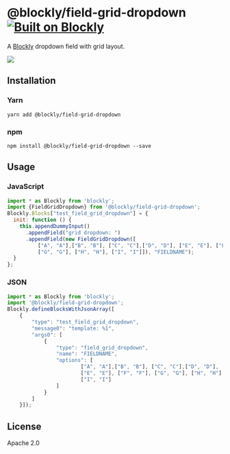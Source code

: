 # @blockly/field-grid-dropdown [![Built on Blockly](https://tinyurl.com/built-on-blockly)](https://github.com/google/blockly)

A [Blockly](https://www.npmjs.com/package/blockly) dropdown field with grid layout.

![](https://github.com/google/blockly-samples/raw/master/plugins/field-grid-dropdown/readme-media/dropdown.png)

## Installation

### Yarn
```
yarn add @blockly/field-grid-dropdown
```

### npm
```
npm install @blockly/field-grid-dropdown --save
```

## Usage

### JavaScript
```js
import * as Blockly from 'blockly';
import {FieldGridDropdown} from '@blockly/field-grid-dropdown';
Blockly.Blocks["test_field_grid_dropdown"] = {
  init: function () {
    this.appendDummyInput()
      .appendField("grid dropdown: ")
      .appendField(new FieldGridDropdown([
          ["A", "A"],["B", "B"], ["C", "C"],["D", "D"], ["E", "E"], ["F", "F"],
          ["G", "G"], ["H", "H"], ["I", "I"]]), "FIELDNAME");
  }
};
```
### JSON

```js
import * as Blockly from 'blockly';
import '@blockly/field-grid-dropdown';
Blockly.defineBlocksWithJsonArray([
    {
        "type": "test_field_grid_dropdown",
        "message0": "template: %1",
        "args0": [
            {
                "type": "field_grid_dropdown",
                "name": "FIELDNAME",
                "options": [
                        ["A", "A"],["B", "B"], ["C", "C"],["D", "D"],
                        ["E", "E"], ["F", "F"], ["G", "G"], ["H", "H"],
                        ["I", "I"]
                ]
            }
        ]
    }]);
```

## License

Apache 2.0
